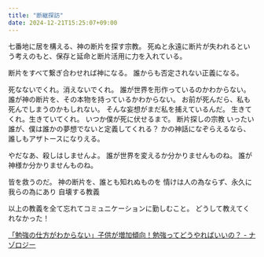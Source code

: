 ```yaml
---
title: "断継探訪"
date: 2024-12-21T15:25:07+09:00
---
```

七番地に居を構える、神の断片を探す宗教。
死ぬと永遠に断片が失われるという考えのもと、保存と延命と断片活用に力を入れている。

断片をすべて繋ぎ合わせれば神になる。
誰からも否定されない正義になる。


死なないでくれ。消えないでくれ。
誰が世界を形作っているのかわからない。
誰が神の断片を、その本物を持っているかわからない。
お前が死んだら、私も死んでしまうのかもしれない。
そんな妄想がまだ私を捕えているんだ。
生きてくれ。生きていてくれ。
いつか僕が死に伏せるまで。
断片探しの宗教
いったい誰が、僕は誰かの夢想でないと定義してくれる？
かの神話になぞらえるなら、誰しもアザトースになりえる。

やだなあ、殺しはしませんよ。
誰が世界を変えるか分かりませんものね。
誰が神様か分かりませんものね。

皆を救うのだ。
神の断片を、誰とも知れぬものを
情けは人の為ならず、永久に我らの為にあり
自壊する教義

以上の教義を全て忘れてコミュニケーションに勤しむこと。
どうして教えてくれなかった！

[「勉強の仕方がわからない」子供が増加傾向！勉強ってどうやればいいの？ - ナゾロジー](https://nazology.net/archives/124979)
